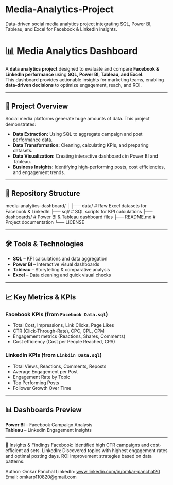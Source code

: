 # Media-Analytics-Project
Data-driven social media analytics project integrating SQL, Power BI, Tableau, and Excel for Facebook &amp; LinkedIn insights.

# 📊 Media Analytics Dashboard

A **data analytics project** designed to evaluate and compare **Facebook & LinkedIn performance** using **SQL, Power BI, Tableau, and Excel**.  
This dashboard provides actionable insights for marketing teams, enabling **data-driven decisions** to optimize engagement, reach, and ROI.

---

## 🚀 Project Overview
Social media platforms generate huge amounts of data. This project demonstrates:
- **Data Extraction:** Using SQL to aggregate campaign and post performance data.
- **Data Transformation:** Cleaning, calculating KPIs, and preparing datasets.
- **Data Visualization:** Creating interactive dashboards in Power BI and Tableau.
- **Business Insights:** Identifying high-performing posts, cost efficiencies, and engagement trends.

---

## 📂 Repository Structure

media-analytics-dashboard/
│
├── data/ # Raw Excel datasets for Facebook & LinkedIn
├── sql/ # SQL scripts for KPI calculations
├── dashboards/ # Power BI & Tableau dashboard files
├── README.md # Project documentation
└── LICENSE

---

## 🛠 Tools & Technologies
- **SQL** – KPI calculations and data aggregation  
- **Power BI** – Interactive visual dashboards  
- **Tableau** – Storytelling & comparative analysis  
- **Excel** – Data cleaning and quick visual checks  

---

## 📈 Key Metrics & KPIs

### **Facebook KPIs** (from `Facebook Data.sql`)
- Total Cost, Impressions, Link Clicks, Page Likes
- CTR (Click-Through-Rate), CPC, CPL, CPM
- Engagement metrics (Reactions, Shares, Comments)
- Cost efficiency (Cost per People Reached, CPA)

### **LinkedIn KPIs** (from `Linkdin Data.sql`)
- Total Views, Reactions, Comments, Reposts
- Average Engagement per Post
- Engagement Rate by Topic
- Top Performing Posts
- Follower Growth Over Time

---

## 📊 Dashboards Preview
**Power BI** – Facebook Campaign Analysis  
**Tableau** – LinkedIn Engagement Insights  

---
📌 Insights & Findings
Facebook: Identified high CTR campaigns and cost-efficient ad sets.
LinkedIn: Discovered topics with highest engagement rates and optimal posting days.
ROI improvement strategies based on data patterns.

Author: Omkar Panchal
LinkedIn: www.linkedin.com/in/omkar-panchal20
Email: omkarp110820@gmail.com


